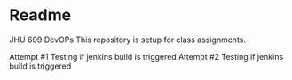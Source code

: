 # Readme
JHU 609 DevOPs
This repository is setup for class assignments.

Attempt #1 Testing if jenkins build is triggered
Attempt #2 Testing if jenkins build is triggered

